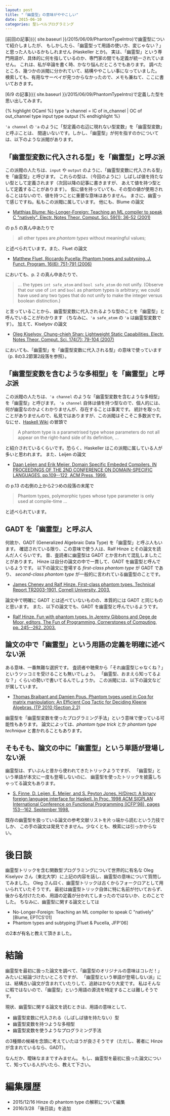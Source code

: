 ```yaml
---
layout: post
title: "「幽霊型」の意味がややこしい"
date: 2015-06-10
categories: 型レベルプログラミング
---
```


[前回の記事]({{ site.baseurl }}/2015/06/09/PhantomTypeIntro)で幽霊型について紹介しましたが、
もしかしたら、「幽霊型って用語の使い方、変じゃない？」と思った人もいるかもしれません (Haskeller とか)。
実は、「幽霊型」という専門用語が、具体的に何を指しているのか、専門家の間でも定義が統一されていません。
これは、私が卒論を書く時、かなり悩んだところでもあります。
調べたところ、幾つかの派閥に分かれていて、結構ややこしい事になっていました。
検索しても、有用なサーベイが見つからなかったので、メモも兼ねて、ここに書いておきます。

[6/9 の記事]({{ site.baseurl }}/2015/06/09/PhantomTypeIntro)で定義した型を思い出してみます。

{% highlight OCaml %}
type 'a channel = IC of in_channel | OC of out_channel
type input
type output
{% endhighlight %}

`'a channel` の `'a` のように「型定義の右辺に現れない型変数」を「幽霊型変数」と呼ぶことは、
間違いないです。しかし、「幽霊型」が何を指すのかについては、以下のような派閥があります。

## 「幽霊型変数に代入される型」を「幽霊型」と呼ぶ派

この派閥の人たちは、`input` や `output` のように、「幽霊型変数に代入される型」を「幽霊型」と呼びます。
これらの型は、（今回のように）しばしば値を持たない型として定義されます（次回以降の記事に書きますが、
あえて値を持つ型として定義することがあります）。
仮に値を持っていても、その型の値が使用されることはないので、値を持つことに重要な意味はありません。
まさに、幽霊って感じですね。私もこの派閥に属しています。
他にも、Blume の論文

- [Matthias Blume:
  No-Longer-Foreign: Teaching an ML compiler to speak C "natively".
  Electr. Notes Theor. Comput. Sci. 59(1): 36-52 (2001)](http://people.cs.uchicago.edu/~blume/pub.html)

の p.5 の真ん中あたりで

> all other types are *phantom types* without meaningful values;

と述べられています。また、Fluet の論文

- [Matthew Fluet, Riccardo Pucella:
  Phantom types and subtyping.
  J. Funct. Program. 16(6): 751-791 (2006)](http://www.cs.cornell.edu/people/fluet/research/phantom-subtyping/)

においても、p. 2 の真ん中あたりで、

> ... the types `int safe_atom` and `bool safe_atom` do not unify. (Observe that our
> use of `int` and `bool` as phantom types is arbitrary; we could have used any two types
> that do not unify to make the integer versus boolean distinction.)

と言っていることから、幽霊型変数に代入されるような型のことを「幽霊型」と呼んでいることがわかります
（ちなみに、`'a safe_atom` の `'a` は幽霊型変数です）。
加えて、Kiselyov の論文

- [Oleg Kiselyov, Chung-chieh Shan:
  Lightweight Static Capabilities.
  Electr. Notes Theor. Comput. Sci. 174(7): 79-104 (2007)](http://okmij.org/ftp/papers/lightweight-static-capabilities.pdf)

においても、「幽霊型」を「幽霊型変数に代入される型」の意味で使っています（p. 8の3.2節第2段落を参照）。

## 「幽霊型変数を含むような多相型」を「幽霊型」と呼ぶ派

この派閥の人たちは、`'a channel` のような「幽霊型変数を含むような多相型」を「幽霊型」と呼びます。
`'a channel` 自体は値を持つ型なので、個人的には、何が幽霊なのかよくわかりませんが、存在することは事実です。
統計を取ったことがありませんので、私見ではありますが、この派閥はそこそこ多数派です。
なにせ、[Haskell Wiki](https://wiki.haskell.org/Phantom_type) の冒頭で

> A phantom type is a parametrised type whose parameters do not all appear
> on the right-hand side of its definition, ...

と紹介されているくらいです。恐らく、Haskeller はこの派閥に属している人が多いと思われます。
また、Leijen の論文

- [Daan Leijen and Erik Meijer. Domain Specific Embeded Compilers.
  IN PROCEEDINGS OF THE 2ND CONFERENCE ON DOMAIN-SPECIFIC LANGUAGES.
  pp.109--122, ACM Press, 1999.](http://citeseerx.ist.psu.edu/viewdoc/summary?doi=10.1.1.17.2599)

の p.13 の右側の上から2つめの段落の末尾で

> Phantom types, polymorphic types whose type parameter is only used
> at compile-time ...

と述べられています。

## GADT を「幽霊型」と呼ぶ人

何故か、GADT (Generalized Algebraic Data Type) を「幽霊型」と呼ぶ人もいます。
確認されている限り、この意味で使う人は、Ralf Hinze とその論文を読んだ人くらいです。
昔、査読者に幽霊型は GADT とか言われて混乱しましたことがあります。
Hinze は自分の論文の中で一貫して、GADT を幽霊型と呼んでいるようです。
以下の論文に登場する *first-class phantom type* が GADT であり、
*second-class phantom type* が一般的に言われている幽霊型のことです。

- [James Cheney and Ralf Hinze. First-class phantom types.
  Technical Report TR2003-1901, Cornell University, 2003.](https://ecommons.cornell.edu/handle/1813/5614)

論文中で明確に GADT とは述べていないものの、本質的には GADT と同じものと思います。
また、以下の論文でも、GADT を幽霊型と呼んでいるようです。

- [Ralf Hinze. Fun with phantom types. In Jeremy Gibbons and Oege de Moor,
  editors, The Fun of Programming, Cornerstones of Computing,
  pp. 245--262. 2003.](http://www.cs.ox.ac.uk/ralf.hinze/publications/With.pdf)

## 論文の中で「幽霊型」という用語の定義を明確に述べない派

ある意味、一番無難な選択です。
査読者や聴衆から「それ幽霊型じゃなくね？」というツッコミを受けることも無いでしょう。
「幽霊型、おまえら知ってるよな？」くらいの勢いで書いてるんでしょうか。
この派閥には、以下の論文などが属しています。

- [Thomas Braibant and Damien Pous.
  Phantom types used in Coq for matrix manipulation: An Efficient Coq Tactic for Deciding Kleene Algebras.
  ITP 2010 (Section 2.2)](http://arxiv.org/pdf/1105.4537.pdf)

幽霊型を「幽霊型変数を使ったプログラミング手法」という意味で使っている可能性もあります。
論文によっては、*phantom type trick* とか *phantom type technique* と書かれることもあります。

## そもそも、論文の中に「幽霊型」という単語が登場しない派

幽霊型は、ずいぶんと昔から使われてきたトリックようですが、
「幽霊型」という単語が本文に一度も登場しないのに、
幽霊型を使ったトリックを披露しちゃってる論文もあります。

- [S. Finne, D. Leijen, E. Meijer, and S. Peyton Jones.
  H/Direct: A binary foreign language interface for Haskell.
  In Proc. 1998 ACM SIGPLAN International Conference on Functional Programming (ICFP'98),
  pages 153--162, September 1998.](http://research.microsoft.com/apps/pubs/default.aspx?id=64589)

既存の幽霊型を扱っている論文の参考文献リストを片っ端から読むという力技でしか、
この手の論文は発見できません。少なくとも、検索には引っかからない。

# 後日談

幽霊型トリックを含む関数型プログラミングについて世界的に有名な
Oleg Kiselyov さん（東北大学）に上記の内容を話し、幽霊型の意味について質問してみました。
Oleg さん曰く、幽霊型トリックは古くからフォークロアとして用いられていたそうです。
最初は幽霊型トリック自体に特に名前が付いておらず、
後から名付けたため、用語の定義が分かれてしまったのではないか、とのことでした。
ちなみに、幽霊型に関する論文としては

- No-Longer-Foreign: Teaching an ML compiler to speak C "natively" [Blume, EPTCS'01]
- Phantom types and subtyping [Fluet & Pucella, JFP'06]

の2本が有名と教えて頂きました。

# 結論

幽霊型を最初に扱った論文を調べて、「幽霊型のオリジナルの意味はコレだ！」みたいに結論づけたいところですが、
「幽霊型という単語が登場しない派」には、結構古い論文が含まれていたりして、追跡はかなり大変です。
私はそんなに暇ではないので、「幽霊型」という用語の源流を特定することは難しそうです。

現状、幽霊型に関する論文を読むときは、用語の意味として、

- 幽霊型変数に代入される（しばしば値を持たない）型
- 幽霊型変数を持つような多相型
- 幽霊型変数を使うようなプログラミング手法

の3種類の候補を念頭に考えていたほうが良さそうです（ただし、著者に Hinze が含まれているなら、GADT）。

なんだか、曖昧なままですみません。
もし、幽霊型を最初に扱った論文について、知っている人がいたら、教えて下さい。

# 編集履歴

- 2015/12/16 Hinze の phantom type の解釈について編集
- 2016/3/28 「後日談」を追加
